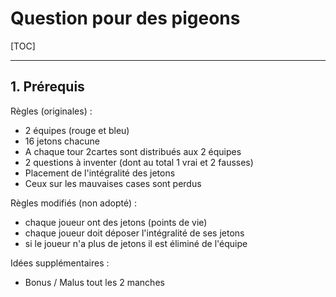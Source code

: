 # Question pour des pigeons

[TOC]

---

## 1. Prérequis

Règles (originales) :

* 2 équipes (rouge et bleu)
* 16 jetons chacune
* A chaque tour 2cartes sont distribués aux 2 équipes
* 2 questions à inventer (dont au total 1 vrai et 2 fausses)
* Placement de l'intégralité des jetons
* Ceux sur les mauvaises cases sont perdus

Règles modifiés (non adopté) :

* chaque joueur ont des jetons (points de vie)
* chaque joueur doit déposer l'intégralité de ses jetons 
* si le joueur n'a plus de jetons il est éliminé de l'équipe

Idées supplémentaires : 

* Bonus / Malus tout les 2 manches